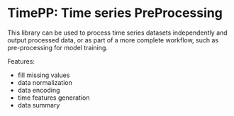 # TimePP: Time series PreProcessing

This library can be used to process time series datasets independently and output processed data, or as part of a more complete workflow, such as pre-processing for model training.

Features:
* fill missing values
* data normalization
* data encoding
* time features generation
* data summary